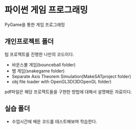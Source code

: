 # 파이썬 게임 프로그래밍
PyGame을 통한 게임 프로그래밍

## 개인프로젝트 폴더
텀 프로젝트를 진행한 나만의 코드이다.
- 바운스볼 게임(bounceball folder)
- 뱀 게임(snakegame folder)
- Separate Axis Theorem Simulation(MakeSATproject folder)
- obj file loader with OpenGL3D(3DOpenGL folder)

pdf파일은 해당 프로젝트들을 구현한 방법에 대해서 설명해둔 자료이다.
## 실습 폴더
- 수업시간에 배운 코드를 테스트해보며 학습한다.
